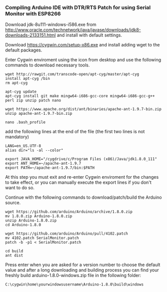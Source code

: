 ### Compiling Arduino IDE with DTR/RTS Patch for using Serial Monitor with ESP8266

Download jdk-8u111-windows-i586.exe from http://www.oracle.com/technetwork/java/javase/downloads/jdk8-downloads-2133151.html and install with default settings.

Download https://cygwin.com/setup-x86.exe and install adding wget to the default packages.

Enter Cygwin enviroment using the icon from desktop and use the following commands to download necessary tools.

```
wget http://rawgit.com/transcode-open/apt-cyg/master/apt-cyg
install apt-cyg /bin
rm apt-cyg

apt-cyg update
apt-cyg install git make mingw64-i686-gcc-core mingw64-i686-gcc-g++ perl zip unzip patch nano

wget https://www.apache.org/dist/ant/binaries/apache-ant-1.9.7-bin.zip
unzip apache-ant-1.9.7-bin.zip

nano .bash_profile
```

add the following lines at the end of the file (the first two lines is not mandatory)

```
LANG=en_US.UTF-8
alias dir="ls -al --color"

export JAVA_HOME="/cygdrive/c/Program Files (x86)/Java/jdk1.8.0_111"
export ANT_HOME=~/apache-ant-1.9.7
export PATH=~/apache-ant-1.9.7/bin:$PATH
```

At this step you must exit and re-enter Cygwin enviroment for the changes to take effect, or you can manually execute the export lines if you don't want to do so.

Continue with the following commands to download/patch/build the Arduino source.

```
wget https://github.com/arduino/Arduino/archive/1.8.0.zip
mv 1.8.0.zip Arduino-1.8.0.zip
unzip Arduino-1.8.0.zip
cd Arduino-1.8.0

wget https://github.com/arduino/Arduino/pull/4102.patch
mv 4102.patch SerialMonitor.patch
patch -b -p1 < SerialMonitor.patch

cd build
ant dist
```

Press enter when you are asked for a version number to choose the default value and after a long downloading and building process you can find your freshly build arduino-1.8.0-windows.zip file in the following folder:

```
C:\cygwin\home\yourwindowsusername\Arduino-1.8.0\build\windows
```

